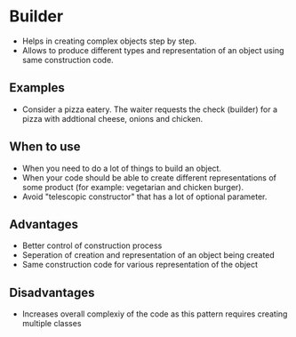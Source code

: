 # Builder

- Helps in creating complex objects step by step.
- Allows to produce different types and representation of an object using same construction code.

## Examples

- Consider a pizza eatery. The waiter requests the check (builder) for a pizza with addtional cheese, onions and chicken. 

## When to use

- When you need to do a lot of things to build an object.
- When your code should be able to create different representations of some product (for example: vegetarian and chicken burger).
- Avoid "telescopic constructor" that has a lot of optional parameter.

## Advantages

- Better control of construction process
- Seperation of creation and representation of an object being created
- Same construction code for various representation of the object

## Disadvantages

- Increases overall complexiy of the code as this pattern requires creating multiple classes

